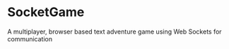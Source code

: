 SocketGame
==========

A multiplayer, browser based text adventure game using Web Sockets for communication